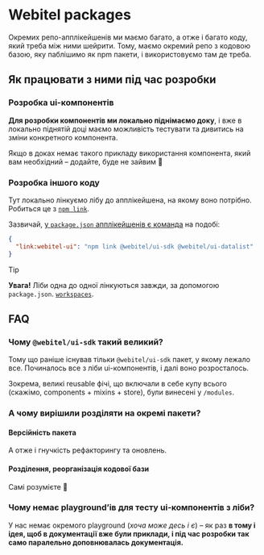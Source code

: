 # Webitel packages

Окремих репо-апплікейшенів ми маємо багато, а отже і багато коду, який треба між ними шейрити.
Тому, маємо окремий репо з кодовою базою, яку паблішимо як npm пакети, і використовуємо там де треба.

## Як працювати з ними під час розробки

### Розробка ui-компонентів

**Для розробки компонентів ми локально піднімаємо доку**, 
і вже в локально піднятій доці маємо можливість тестувати та дивитись на зміни конкретного компонента. 

Якщо в доках немає такого прикладу використання компонента, який вам необхідний – додайте, буде не зайвим 🙂

### Розробка іншого коду

Тут локально лінкуємо лібу до апплікейшена, на якому воно потрібно.
Робиться це з [`npm link`](https://docs.npmjs.com/cli/v9/commands/npm-link).

Зазвичай, [у `package.json` апплікейшенів є команда](https://github.com/webitel/client/blob/master/package.json#L15)
на подобі:

```json
{
  "link:webitel-ui": "npm link @webitel/ui-sdk @webitel/ui-datalist"
}
```

> [!TIP]
> **Увага!** Ліби одна до одної лінкуються завжди, за допомогою `package.json`.
> [`workspaces`](https://docs.npmjs.com/cli/v9/using-npm/workspaces).

## FAQ

### Чому `@webitel/ui-sdk` такий великий?

Тому що раніше існував тільки `@webitel/ui-sdk` пакет, у якому лежало все.
Починалось все з ліби ui-компонентів, і далі воно розросталось.

Зокрема, великі reusable фічі, що включали в себе купу всього (скажімо, components + mixins + store),
були винесені у `/modules`.

### А чому вирішили розділяти на окремі пакети?

#### Версійність пакета

А отже і гнучкість рефакторингу та оновлень.

#### Розділення, реорганізація кодової бази

Самі розумієте 🙂

### Чому немає playgroundʼів для тесту ui-компонентів з ліби?

У нас немає окремого playground (_хоча може десь і є_) – як раз **в тому і ідея,
щоб в документації вже були приклади, і під час розробки так само паралельно доповнювалась документація.**
